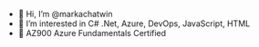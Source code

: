 - 👋 Hi, I’m @markachatwin
- 👀 I’m interested in C# .Net, Azure, DevOps, JavaScript, HTML
- 🌱 AZ900 Azure Fundamentals Certified

<!---
markachatwin/markachatwin is a ✨ special ✨ repository because its `README.md` (this file) appears on your GitHub profile.
You can click the Preview link to take a look at your changes.
--->
